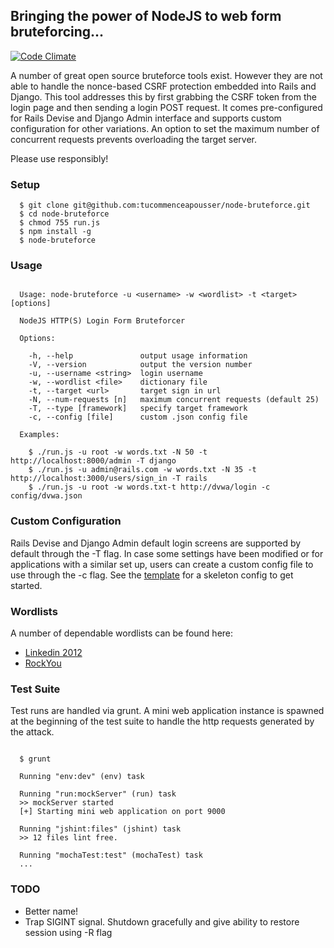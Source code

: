 ## Bringing the power of NodeJS to web form bruteforcing...

[![Code Climate](https://codeclimate.com/github/foxjerem/node-bruteforce/badges/gpa.svg)](https://codeclimate.com/github/foxjerem/node-bruteforce)

A number of great open source bruteforce tools exist. However they are not able to handle the nonce-based CSRF protection embedded into Rails and Django. This tool addresses this by first grabbing the CSRF token from the login page and then sending a login POST request. It comes pre-configured for Rails Devise and Django Admin interface and supports custom configuration for other variations. An option to set the maximum number of concurrent requests prevents overloading the target server.

Please use responsibly!

### Setup

```shell
  $ git clone git@github.com:tucommenceapousser/node-bruteforce.git
  $ cd node-bruteforce
  $ chmod 755 run.js
  $ npm install -g
  $ node-bruteforce
```

### Usage

```shell

  Usage: node-bruteforce -u <username> -w <wordlist> -t <target> [options]

  NodeJS HTTP(S) Login Form Bruteforcer

  Options:

    -h, --help               output usage information
    -V, --version            output the version number
    -u, --username <string>  login username
    -w, --wordlist <file>    dictionary file
    -t, --target <url>       target sign in url
    -N, --num-requests [n]   maximum concurrent requests (default 25)
    -T, --type [framework]   specify target framework
    -c, --config [file]      custom .json config file

  Examples:

    $ ./run.js -u root -w words.txt -N 50 -t http://localhost:8000/admin -T django
    $ ./run.js -u admin@rails.com -w words.txt -N 35 -t http://localhost:3000/users/sign_in -T rails
    $ ./run.js -u root -w words.txt-t http://dvwa/login -c config/dvwa.json

```

### Custom Configuration

Rails Devise and Django Admin default login screens are supported by default through the -T flag. In case some settings have been modified or for applications with a similar set up, users can create a custom config file to use through the -c flag. See the [template](https://github.com/foxjerem/node-bruteforce/blob/master/config/custom/template.json) for a skeleton config to get started.

### Wordlists

A number of dependable wordlists can be found here:

+ [Linkedin 2012](http://www.adeptus-mechanicus.com/codex/hashpass/hashpass.php)
+ [RockYou](https://wiki.skullsecurity.org/Passwords)

### Test Suite

Test runs are handled via grunt. A mini web application instance is spawned at the beginning of the test suite to handle the http requests generated by the attack.

```shell

  $ grunt

  Running "env:dev" (env) task

  Running "run:mockServer" (run) task
  >> mockServer started
  [+] Starting mini web application on port 9000

  Running "jshint:files" (jshint) task
  >> 12 files lint free.

  Running "mochaTest:test" (mochaTest) task
  ...

```

### TODO

+ Better name!
+ Trap SIGINT signal. Shutdown gracefully and give ability to restore session using -R flag


